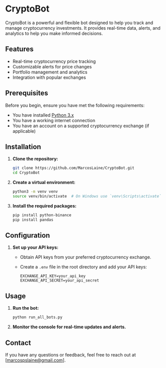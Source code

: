 # CryptoBot

CryptoBot is a powerful and flexible bot designed to help you track and manage cryptocurrency investments. It provides real-time data, alerts, and analytics to help you make informed decisions.

## Features

- Real-time cryptocurrency price tracking
- Customizable alerts for price changes
- Portfolio management and analytics
- Integration with popular exchanges

## Prerequisites

Before you begin, ensure you have met the following requirements:

- You have installed [Python 3.x](https://www.python.org/downloads/)
- You have a working internet connection
- You have an account on a supported cryptocurrency exchange (if applicable)

## Installation

1. **Clone the repository:**

   ```bash
   git clone https://github.com/MarcosLaine/CryptoBot.git
   cd CryptoBot
   ```

2. **Create a virtual environment:**

   ```bash
   python3 -m venv venv
   source venv/bin/activate  # On Windows use `venv\Scripts\activate`
   ```

3. **Install the required packages:**

   ```bash
   pip install python-binance
   pip install pandas
   ```

## Configuration

1. **Set up your API keys:**

   - Obtain API keys from your preferred cryptocurrency exchange.
   - Create a `.env` file in the root directory and add your API keys:

     ```plaintext
     EXCHANGE_API_KEY=your_api_key
     EXCHANGE_API_SECRET=your_api_secret
     ```

## Usage

1. **Run the bot:**

   ```bash
   python run_all_bots.py
   ```

2. **Monitor the console for real-time updates and alerts.**

## Contact

If you have any questions or feedback, feel free to reach out at [marcospslaine@gmail.com].

